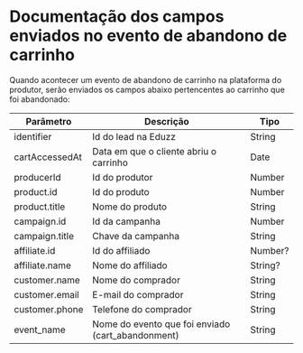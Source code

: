 # Documentação dos campos enviados no evento de abandono de carrinho

Quando acontecer um evento de abandono de carrinho na plataforma do produtor, serão enviados os campos abaixo pertencentes ao carrinho que foi abandonado:

Parâmetro | Descrição | Tipo
--------- | --------- | ----
identifier | Id do lead na Eduzz | String
cartAccessedAt | Data em que o cliente abriu o carrinho | Date
producerId | Id do produtor | Number
product.id | Id do produto | Number
product.title | Nome do produto | String
campaign.id | Id da campanha | Number
campaign.title | Chave da campanha | String
affiliate.id | Id do affiliado | Number?
affiliate.name | Nome do affiliado | String?
customer.name | Nome do comprador | String
customer.email | E-mail do comprador | String
customer.phone | Telefone do comprador | String
event_name | Nome do evento que foi enviado (cart_abandonment) | String
